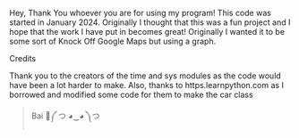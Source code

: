 Hey, Thank You whoever you are for using my program!
This code was started in January 2024. Originally I thought that this was a fun project and I hope that the work I have put in becomes great!
Originally I wanted it to be some sort of Knock Off Google Maps but using a graph.

Credits

Thank you to the creators of the time and sys modules as the code would have been a lot harder to make.
Also, thanks to https.learnpython.com as I borrowed and modified some code for them to make the car class
> Bai 🐢༼ つ ◕‿◕ ༽つ

